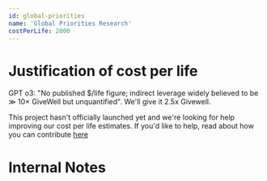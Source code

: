 ```yaml
---
id: global-priorities
name: 'Global Priorities Research'
costPerLife: 2000
---
```


# Justification of cost per life

GPT o3: "No published $/life figure; indirect leverage widely believed to be ≫ 10× GiveWell but unquantified". We'll give it 2.5x Givewell.

This project hasn't officially launched yet and we're looking for help improving our cost per life estimates.
If you'd like to help, read about how you can contribute [here](https://github.com/impactlist/impactlist/blob/master/CONTRIBUTING.md)

# Internal Notes
